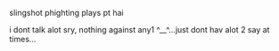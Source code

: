 slingshot phighting plays pt hai

i dont talk alot sry, nothing against any1 ^__^...just dont hav alot 2 say at times...



